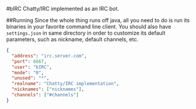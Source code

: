 #bIRC
Chatty/IRC implemented as an IRC bot.

##Running
Since the whole thing runs off java, all you need to do is run its binaries in your favorite
command line client. You should also have `settings.json` in same directory in order to customize
its default parameters, such as nickname, default channels, etc.

```json
{
  "address": "irc.server.com",
  "port": 6667,
  "user": "bIRC",
  "mode": "0",
  "unused": "*",
  "realname": "Chatty/IRC implementation",
  "nicknames": ["nicknames"],
  "channels": ["#channels"]
}
```